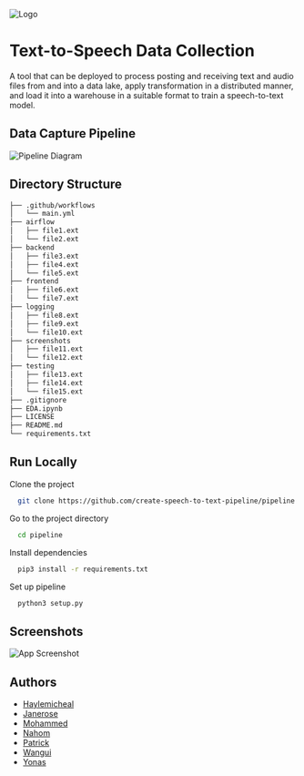 
![Logo](https://dev-to-uploads.s3.amazonaws.com/uploads/articles/th5xamgrr6se0x5ro4g6.png)


# Text-to-Speech Data Collection

A tool that can be deployed to process posting and receiving text and audio files from and into a data lake, apply transformation in a distributed manner, and load it into a warehouse in a suitable format to train a speech-to-text model.

## Data Capture Pipeline

![Pipeline Diagram](https://via.placeholder.com/468x300?text=App+Screenshot+Here)

## Directory Structure

```bash
├── .github/workflows
│   └── main.yml
├── airflow
│   ├── file1.ext
│   └── file2.ext
├── backend
│   ├── file3.ext
│   ├── file4.ext
│   └── file5.ext
├── frontend
│   ├── file6.ext
│   └── file7.ext
├── logging
│   ├── file8.ext
│   ├── file9.ext
│   └── file10.ext
├── screenshots
│   ├── file11.ext
│   └── file12.ext
├── testing
│   ├── file13.ext
│   ├── file14.ext
│   └── file15.ext
├── .gitignore
├── EDA.ipynb
├── LICENSE
├── README.md
└── requirements.txt
```
## Run Locally

Clone the project

```bash
  git clone https://github.com/create-speech-to-text-pipeline/pipeline
```

Go to the project directory

```bash
  cd pipeline
```

Install dependencies

```bash
  pip3 install -r requirements.txt
```

Set up pipeline

```bash
  python3 setup.py
```


## Screenshots

![App Screenshot](https://via.placeholder.com/468x300?text=App+Screenshot+Here)


## Authors

- [Haylemicheal](https://github.com/Haylemicheal)
- [Janerose](https://github.com/KaydeeJR)
- [Mohammed](https://github.com/MohammedEsamaldin)
- [Nahom](https://github.com/nahomHmichael)
- [Patrick](https://github.com/prubayita)
- [Wangui](https://github.com/akrobi)
- [Yonas](https://github.com/yonamg)




